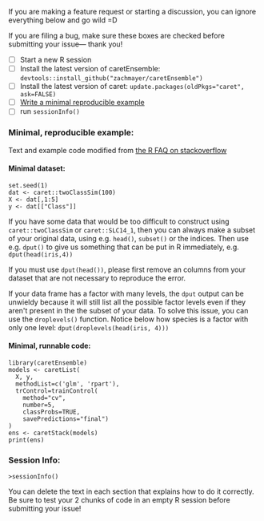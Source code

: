 If you are making a feature request or starting a discussion, you can ignore everything below and go wild =D

If you are filing a bug, make sure these boxes are checked before submitting your issue— thank you!

- [ ] Start a new R session
- [ ] Install the latest version of caretEnsemble: `devtools::install_github("zachmayer/caretEnsemble")`
- [ ] Install the latest version of caret: `update.packages(oldPkgs="caret", ask=FALSE)`
- [ ] [Write a minimal reproducible example](http://stackoverflow.com/a/5963610)
- [ ] run `sessionInfo()`

### Minimal, reproducible example:
Text and example code modified from [the R FAQ on stackoverflow](http://stackoverflow.com/a/5963610)

#### Minimal dataset:
```{R}
set.seed(1)
dat <- caret::twoClassSim(100)
X <- dat[,1:5]
y <- dat[["Class"]]
```
If you have some data that would be too difficult to construct using `caret::twoClassSim` or `caret::SLC14_1`, then you can always make a subset of your original data, using e.g. `head()`, `subset()` or the indices. Then use e.g. `dput()` to give us something that can be put in R immediately, e.g. `dput(head(iris,4))`

If you must use `dput(head())`, please first remove an columns from your dataset that are not necessary to reproduce the error.

If your data frame has a factor with many levels, the `dput` output can be unwieldy because it will still list all the possible factor levels even if they aren't present in the the subset of your data. To solve this issue, you can use the `droplevels()` function. Notice below how species is a factor with only one level: `dput(droplevels(head(iris, 4)))`

#### Minimal, runnable code:
```{R}
library(caretEnsemble)
models <- caretList(
  X, y, 
  methodList=c('glm', 'rpart'),
  trControl=trainControl(
    method="cv", 
    number=5,
    classProbs=TRUE, 
    savePredictions="final")
)
ens <- caretStack(models)
print(ens)
```

### Session Info:
```{R}
>sessionInfo()
```

You can delete the text in each section that explains how to do it correctly.
Be sure to test your 2 chunks of code in an empty R session before submitting your issue!
